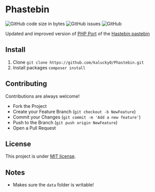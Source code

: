Phastebin
=========

![GitHub code size in bytes](https://img.shields.io/github/languages/code-size/kalucky0/Phastebin)
![GitHub issues](https://img.shields.io/github/issues-raw/kalucky0/Phastebin)
![GitHub](https://img.shields.io/github/license/kalucky0/Phastebin)

Updated and improved version of [PHP Port](https://github.com/prawnsalad/Phastebin) of the [Hastebin pastebin](https://github.com/seejohnrun/haste-server)

## Install

1. Clone `git clone https://github.com/kalucky0/Phastebin.git`
2. Install packages `composer install`

## Contributing

Contributions are always welcome!

- Fork the Project
- Create your Feature Branch (`git checkout -b NewFeature`)
- Commit your Changes (`git commit -m 'Add a new feature'`)
- Push to the Branch (`git push origin NewFeature`)
- Open a Pull Request

## License
This project is under [MIT license](https://github.com/kalucky0/Phastebin/blob/master/LICENSE.md).

## Notes
* Makes sure the `data` folder is writable!
